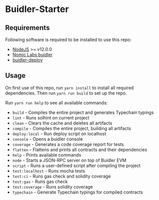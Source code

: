 # Buidler-Starter

## Requirements

Following software is required to be installed to use this repo:
* [NodeJS](https://nodejs.org/en/) >= v12.0.0
* [Nomic Labs buidler](https://buidler.dev/getting-started/#overview)
* [buidler-deploy](https://github.com/wighawag/buidler-deploy)

## Usage

On first use of this repo, run `yarn install` to install all required dependencies.
Then run `yarn run build` to set up the repo.

Run `yarn run help` to see all available commands:
* `build` - Compiles the entire project and generates Typechain typings
* `lint` - Runs solhint on current project
* `clean` - Clears the cache and deletes all artifacts
* `compile` - Compiles the entire project, building all artifacts
* `deploy:local` - Run deploy script on localhost
* `console` - Opens a buidler console
* `coverage` - Generates a code coverage report for tests
* `flatten` - Flattens and prints all contracts and their dependencies
* `help` - Prints available commands
* `node` - Starts a JSON-RPC server on top of Buidler EVM
* `script` - Runs a user-defined script after compiling the project
* `test:localhost` - Runs mocha tests
* `test:ci`  - Runs gas check and solidity coverage
* `test:gas` - Runs gas check
* `test:coverage` - Runs solidity coverage
* `typechain` - Generate Typechain typings for compiled contracts